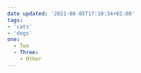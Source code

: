```yaml
---
date updated: '2021-08-05T17:10:34+02:00'
tags:
- 'cats'
- 'dogs'
one:
  - Two
  - Three:
    - Other
---
```

